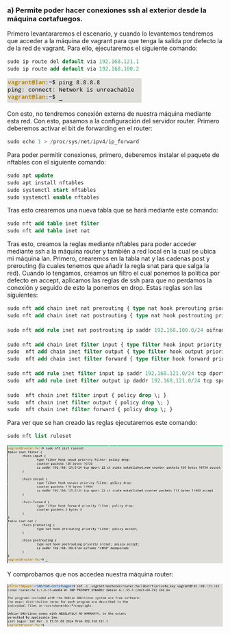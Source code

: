 ### a) Permite poder hacer conexiones ssh al exterior desde la máquina cortafuegos.

Primero levantararemos el escenario, y cuando lo levantemos tendremos que acceder a la máquina de vagrant para que tenga la salida por defecto la de la red de vagrant. Para ello, ejecutaremos el siguiente comando:

```sql
sudo ip route del default via 192.168.121.1
sudo ip route add default via 192.168.100.2
```

![FOTOS](img/1.png)

Con esto, no tendremos conexión externa de nuestra máquina mediante esta red. Con esto, pasamos a la configuración del servidor router. Primero deberemos activar el bit de forwarding en el router:

```sql
sudo echo 1 > /proc/sys/net/ipv4/ip_forward
```

Para poder permitir conexiones, primero, deberemos instalar el paquete de nftables con el siguiente comando:

```sql
sudo apt update
sudo apt install nftables
sudo systemctl start nftables
sudo systemctl enable nftables
```

Tras esto crearemos una nueva tabla que se hará mediante este comando:

```sql
sudo nft add table inet filter
sudo nft add table inet nat
```

Tras esto, creamos la reglas mediante nftables para poder acceder mediante ssh a la máquina router y también a red local en la cual se ubica mi máquina lan. Primero, crearemos en la tabla nat y las cadenas post y prerouting (la cuales tenemos que añadir la regla snat para que salga la red). Cuando lo tengamos, creamos un filtro el cual ponemos la política por defecto en accept, aplicamos las reglas de ssh para que no perdamos la conexión y seguido de esto la ponemos en drop. Estas reglas son las siguientes:

```sql
sudo nft add chain inet nat prerouting { type nat hook prerouting priority 0 \; }
sudo nft add chain inet nat postrouting { type nat hook postrouting priority 100 \; }

sudo nft add rule inet nat postrouting ip saddr 192.168.100.0/24 oifname "eth0" masquerade

sudo nft add chain inet filter input { type filter hook input priority 0 \; counter \; policy accept \; }
sudo  nft add chain inet filter output { type filter hook output priority 0 \; counter \; policy accept \; }
sudo  nft add chain inet filter forward { type filter hook forward priority 0 \; counter \; policy accept \; }

sudo nft add rule inet filter input ip saddr 192.168.121.0/24 tcp dport 22 ct state new,established counter accept
sudo  nft add rule inet filter output ip daddr 192.168.121.0/24 tcp sport 22 ct state established counter accept

sudo  nft chain inet filter input { policy drop \; }
sudo  nft chain inet filter output { policy drop \; }
sudo  nft chain inet filter forward { policy drop \; }
```

Para ver que se han creado las reglas ejecutaremos este comando:

```sql
sudo nft list ruleset
```

![FOTOS](img/2.png)

Y comprobamos que nos accedea nuestra máquina router:

![FOTOS](img/3.png)